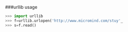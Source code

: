 ###urllib usage
```python
>>> import urllib
>>> f=urllib.urlopen('http://www.micromind.com/stuy'_
>>> s=f.read()
